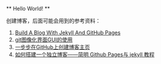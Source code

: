 ** Hello World! **

创建博客，后面可能会用到的参考资料：

1. [Build A Blog With Jekyll And GitHub Pages](https://www.smashingmagazine.com/2014/08/build-blog-jekyll-github-pages/)
2. [git图像化界面GUI的使用](https://www.idaima.com/article/4757)
3. [一步步在GitHub上创建博客主页](http://www.pchou.info/ssgithubPage/2013-01-03-build-github-blog-page-01.html)
4. [如何搭建一个独立博客——简明 Github Pages与 jekyll 教程](http://www.cnfeat.com/blog/2014/05/10/how-to-build-a-blog/)
